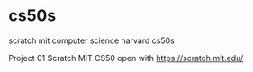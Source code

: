 # cs50s
scratch mit computer science harvard cs50s


Project 01 Scratch MIT CS50
open with https://scratch.mit.edu/

